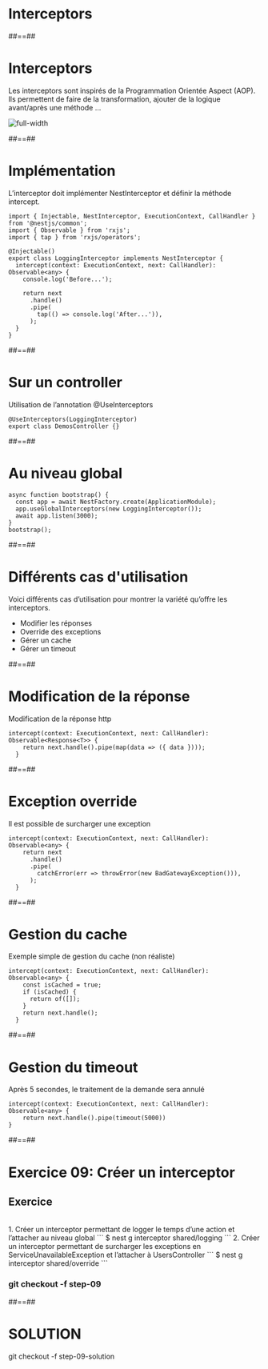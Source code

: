 <!-- .slide: class="transition-orange sfeir-bg-white-4" -->

# Interceptors

##==##
# Interceptors

Les interceptors sont inspirés de la Programmation Orientée Aspect (AOP).
Ils permettent de faire de la transformation, ajouter de la logique avant/après une méthode ...

![full-width](./assets/images/g5c833a2249_0_311.png)

##==##
# Implémentation

L’interceptor doit implémenter NestInterceptor et définir la méthode intercept.

```
import { Injectable, NestInterceptor, ExecutionContext, CallHandler } from '@nestjs/common';
import { Observable } from 'rxjs';
import { tap } from 'rxjs/operators';

@Injectable()
export class LoggingInterceptor implements NestInterceptor {
  intercept(context: ExecutionContext, next: CallHandler): Observable<any> {
    console.log('Before...');

    return next
      .handle()
      .pipe(
        tap(() => console.log('After...')),
      );
  }
}
```

##==##
# Sur un controller
Utilisation de l’annotation @UseInterceptors

```
@UseInterceptors(LoggingInterceptor)
export class DemosController {}
```

##==##
# Au niveau global
```
async function bootstrap() {
  const app = await NestFactory.create(ApplicationModule);
  app.useGlobalInterceptors(new LoggingInterceptor());
  await app.listen(3000);
}
bootstrap();
```

##==##
# Différents cas d'utilisation

Voici différents cas d’utilisation pour montrer la variété qu’offre les interceptors.

* Modifier les réponses
* Override des exceptions
* Gérer un cache
* Gérer un timeout

##==##
# Modification de la réponse

Modification de la réponse http

```
intercept(context: ExecutionContext, next: CallHandler): Observable<Response<T>> {
    return next.handle().pipe(map(data => ({ data })));
  }
```

##==##
# Exception override
Il est possible de surcharger une exception

```
intercept(context: ExecutionContext, next: CallHandler): Observable<any> {
    return next
      .handle()
      .pipe(
        catchError(err => throwError(new BadGatewayException())),
      );
  }
```

##==##
# Gestion du cache
Exemple simple de gestion du cache (non réaliste)

```
intercept(context: ExecutionContext, next: CallHandler): Observable<any> {
    const isCached = true;
    if (isCached) {
      return of([]);
    }
    return next.handle();
  }
```

##==##
# Gestion du timeout
Après 5 secondes, le traitement de la demande sera annulé

```
intercept(context: ExecutionContext, next: CallHandler): Observable<any> {
    return next.handle().pipe(timeout(5000))
}
```

##==##
<!-- .slide: class="exercice sfeir-bg-pink" -->

# Exercice 09: Créer un interceptor
## Exercice

<br>
1. Créer un interceptor permettant de logger le temps d’une action et l’attacher au niveau global
    ```
    $ nest g interceptor shared/logging
    ```
2. Créer un interceptor permettant de surcharger les exceptions en ServiceUnavailableException et l’attacher à UsersController
    ```
    $ nest g interceptor shared/override
    ```
<br>

### git checkout -f step-09

##==##
<!-- .slide: class="sfeir-bg-white-4" -->

# SOLUTION
  <div class="full-center">git checkout -f step-09-solution</div>








